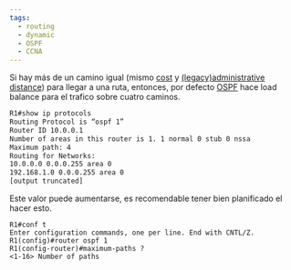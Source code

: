 ```yaml
---
tags:
  - routing
  - dynamic
  - OSPF
  - CCNA
---
```


Si hay más de un camino igual (mismo [cost](cost.md) y [(legacy)administrative distance]((legacy)administrative%20distance.md)) para llegar a una ruta, entonces, por defecto [OSPF](OSPF.md) hace load balance para el trafico sobre cuatro caminos. 

``` bash
R1#show ip protocols
Routing Protocol is “ospf 1”
Router ID 10.0.0.1
Number of areas in this router is 1. 1 normal 0 stub 0 nssa
Maximum path: 4
Routing for Networks:
10.0.0.0 0.0.0.255 area 0
192.168.1.0 0.0.0.255 area 0
[output truncated]
```

Este valor puede aumentarse, es recomendable tener bien planificado el hacer esto. 

```
R1#conf t
Enter configuration commands, one per line. End with CNTL/Z.
R1(config)#router ospf 1
R1(config-router)#maximum-paths ?
<1-16> Number of paths
```